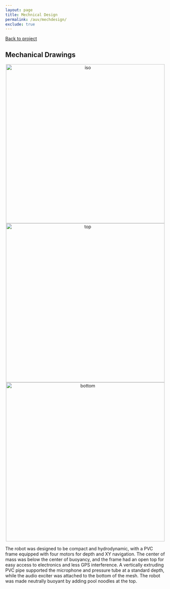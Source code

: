 ```yaml
---
layout: page
title: Mechnical Design
permalink: /auv/mechdesign/
exclude: true
---
```


[Back to project](/auv)
 <n></n>

## Mechanical Drawings
<div style="text-align: center">
  <img src="../../assets/schematics/auv/robo_iso.jpg" alt="iso" width="500" />
</div>

<div style="text-align: center">
  <img src="../../assets/schematics/auv/robo_top.jpg" alt="top" width="500" />
</div>

<div style="text-align: center">
  <img src="../../assets/schematics/auv/robo_side.jpg" alt="bottom" width="500" />
</div>


The robot was designed to be compact and hydrodynamic, with a PVC frame equipped with four motors for depth and XY navigation. The center of mass was below the center of buoyancy, and the frame had an open top for easy access to electronics and less GPS interference. A vertically extruding PVC pipe supported the microphone and pressure tube at a standard depth, while the audio exciter was attached to the bottom of the mesh. The robot was made neutrally buoyant by adding pool noodles at the top.
